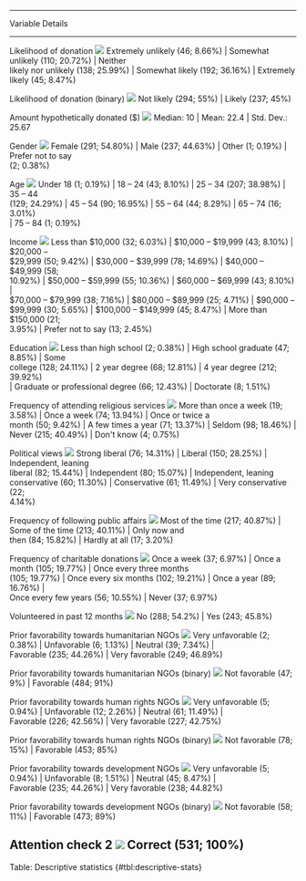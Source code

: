 
-----------------------------------------------------------------------------------------------------------------------------------------------------------------------------------------------------
Variable                                                                                                           Details                                                                           
------------------------------------------------------- ---------------------------------------------------------- ----------------------------------------------------------------------------------
Likelihood of donation                                  ![](output/figures/summary-table/donate_likely)            Extremely unlikely (46; 8.66%) | Somewhat unlikely (110; 20.72%) | Neither        
                                                                                                                   likely nor unlikely (138; 25.99%) | Somewhat likely (192; 36.16%) | Extremely     
                                                                                                                   likely (45; 8.47%)                                                                

Likelihood of donation (binary)                         ![](output/figures/summary-table/donate_likely_bin)        Not likely (294; 55%) | Likely (237; 45%)                                         

Amount hypothetically donated ($)                       ![](output/figures/summary-table/amount_donate)            Median: 10 | Mean: 22.4 | Std. Dev.: 25.67                                        

Gender                                                  ![](output/figures/summary-table/gender)                   Female (291; 54.80%) | Male (237; 44.63%) | Other (1; 0.19%) | Prefer not to say  
                                                                                                                   (2; 0.38%)                                                                        

Age                                                     ![](output/figures/summary-table/age)                      Under 18 (1; 0.19%) | 18 – 24 (43; 8.10%) | 25 – 34 (207; 38.98%) | 35 – 44       
                                                                                                                   (129; 24.29%) | 45 – 54 (90; 16.95%) | 55 – 64 (44; 8.29%) | 65 – 74 (16; 3.01%)  
                                                                                                                   | 75 – 84 (1; 0.19%)                                                              

Income                                                  ![](output/figures/summary-table/income)                   Less than $10,000 (32; 6.03%) | $10,000 – $19,999 (43; 8.10%) | $20,000 –         
                                                                                                                   $29,999 (50; 9.42%) | $30,000 – $39,999 (78; 14.69%) | $40,000 – $49,999 (58;     
                                                                                                                   10.92%) | $50,000 – $59,999 (55; 10.36%) | $60,000 – $69,999 (43; 8.10%) |        
                                                                                                                   $70,000 – $79,999 (38; 7.16%) | $80,000 – $89,999 (25; 4.71%) | $90,000 –         
                                                                                                                   $99,999 (30; 5.65%) | $100,000 – $149,999 (45; 8.47%) | More than $150,000 (21;   
                                                                                                                   3.95%) | Prefer not to say (13; 2.45%)                                            

Education                                               ![](output/figures/summary-table/education)                Less than high school (2; 0.38%) | High school graduate (47; 8.85%) | Some        
                                                                                                                   college (128; 24.11%) | 2 year degree (68; 12.81%) | 4 year degree (212; 39.92%)  
                                                                                                                   | Graduate or professional degree (66; 12.43%) | Doctorate (8; 1.51%)             

Frequency of attending religious services               ![](output/figures/summary-table/religiosity)              More than once a week (19; 3.58%) | Once a week (74; 13.94%) | Once or twice a    
                                                                                                                   month (50; 9.42%) | A few times a year (71; 13.37%) | Seldom (98; 18.46%) |       
                                                                                                                   Never (215; 40.49%) | Don't know (4; 0.75%)                                       

Political views                                         ![](output/figures/summary-table/ideology)                 Strong liberal (76; 14.31%) | Liberal (150; 28.25%) | Independent, leaning        
                                                                                                                   liberal (82; 15.44%) | Independent (80; 15.07%) | Independent, leaning            
                                                                                                                   conservative (60; 11.30%) | Conservative (61; 11.49%) | Very conservative (22;    
                                                                                                                   4.14%)                                                                            

Frequency of following public affairs                   ![](output/figures/summary-table/political_knowledge)      Most of the time (217; 40.87%) | Some of the time (213; 40.11%) | Only now and    
                                                                                                                   then (84; 15.82%) | Hardly at all (17; 3.20%)                                     

Frequency of charitable donations                       ![](output/figures/summary-table/give_charity)             Once a week (37; 6.97%) | Once a month (105; 19.77%) | Once every three months    
                                                                                                                   (105; 19.77%) | Once every six months (102; 19.21%) | Once a year (89; 16.76%) |  
                                                                                                                   Once every few years (56; 10.55%) | Never (37; 6.97%)                             

Volunteered in past 12 months                           ![](output/figures/summary-table/volunteer)                No (288; 54.2%) | Yes (243; 45.8%)                                                

Prior favorability towards humanitarian NGOs            ![](output/figures/summary-table/favor_humanitarian)       Very unfavorable (2; 0.38%) | Unfavorable (6; 1.13%) | Neutral (39; 7.34%) |      
                                                                                                                   Favorable (235; 44.26%) | Very favorable (249; 46.89%)                            

Prior favorability towards humanitarian NGOs (binary)   ![](output/figures/summary-table/favor_humanitarian_bin)   Not favorable (47; 9%) | Favorable (484; 91%)                                     

Prior favorability towards human rights NGOs            ![](output/figures/summary-table/favor_human_rights)       Very unfavorable (5; 0.94%) | Unfavorable (12; 2.26%) | Neutral (61; 11.49%) |    
                                                                                                                   Favorable (226; 42.56%) | Very favorable (227; 42.75%)                            

Prior favorability towards human rights NGOs (binary)   ![](output/figures/summary-table/favor_human_rights_bin)   Not favorable (78; 15%) | Favorable (453; 85%)                                    

Prior favorability towards development NGOs             ![](output/figures/summary-table/favor_development)        Very unfavorable (5; 0.94%) | Unfavorable (8; 1.51%) | Neutral (45; 8.47%) |      
                                                                                                                   Favorable (235; 44.26%) | Very favorable (238; 44.82%)                            

Prior favorability towards development NGOs (binary)    ![](output/figures/summary-table/favor_development_bin)    Not favorable (58; 11%) | Favorable (473; 89%)                                    

Attention check 2                                       ![](output/figures/summary-table/check2)                   Correct (531; 100%)                                                               
-----------------------------------------------------------------------------------------------------------------------------------------------------------------------------------------------------

Table: Descriptive statistics {#tbl:descriptive-stats}

